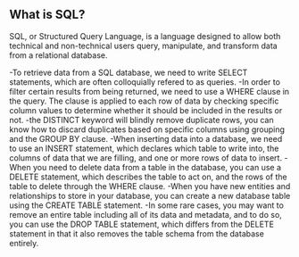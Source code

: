 ## What is SQL?
SQL, or Structured Query Language, is a language designed to allow both technical and non-technical users query, manipulate, and transform data from a relational database. 


-To retrieve data from a SQL database, we need to write SELECT statements, which are often colloquially refered to as queries. 
-In order to filter certain results from being returned, we need to use a WHERE clause in the query. The clause is applied to each row of data by checking specific column values to determine whether it should be included in the results or not.
-the DISTINCT keyword will blindly remove duplicate rows, you can know how to discard duplicates based on specific columns using grouping and the GROUP BY clause.
-When inserting data into a database, we need to use an INSERT statement, which declares which table to write into, the columns of data that we are filling, and one or more rows of data to insert.
-When you need to delete data from a table in the database, you can use a DELETE statement, which describes the table to act on, and the rows of the table to delete through the WHERE clause.
-When you have new entities and relationships to store in your database, you can create a new database table using the CREATE TABLE statement.
-In some rare cases, you may want to remove an entire table including all of its data and metadata, and to do so, you can use the DROP TABLE statement, which differs from the DELETE statement in that it also removes the table schema from the database entirely.